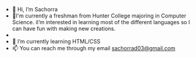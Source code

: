 - 👋 Hi, I’m Sachorra
- 👀I'm currently a freshman from Hunter College majoring in Computer Science. iI’m interested in learning most of the different languages so I can have fun with making new creations.
- 
- 🌱 I’m currently learning HTML/CSS
- 📫 You can reach me through my email sachorrad03@gmail.com

<!---
LemonSlushie/LemonSlushie is a ✨ special ✨ repository because its `README.md` (this file) appears on your GitHub profile.
You can click the Preview link to take a look at your changes.
--->
